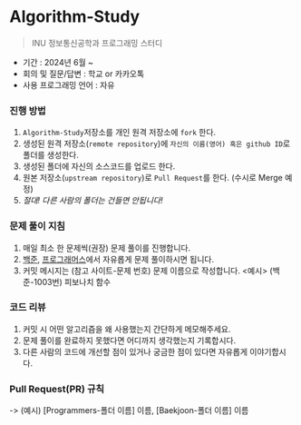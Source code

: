 # Algorithm-Study

> INU 정보통신공학과 프로그래밍 스터디

- 기간 : 2024년 6월 ~
- 회의 및 질문/답변 : 학교 or 카카오톡
- 사용 프로그래밍 언어 : 자유

### 진행 방법
1. `Algorithm-Study`저장소를 개인 원격 저장소에 `fork` 한다.
2. 생성된 원격 저장소(`remote repository`)에 `자신의 이름(영어) 혹은 github ID`로 폴더를 생성한다.
3. 생성된 폴더에 자신의 소스코드를 업로드 한다.
4. 원본 저장소(`upstream repository`)로 `Pull Request`를 한다. (수시로 Merge 예정)
5. *절대! 다른 사람의 폴더는 건들면 안됩니다!*

### 문제 풀이 지침
1. 매일 최소 한 문제씩(권장) 문제 풀이를 진행합니다.
2. [백준](https://www.acmicpc.net/), [프로그래머스](https://programmers.co.kr/learn/challenges)에서 자유롭게 문제 풀이하시면 됩니다.
3. 커밋 메시지는 (참고 사이트-문제 번호) 문제 이름으로 작성합니다. <예시> (백준-1003번) 피보나치 함수

### 코드 리뷰
1. 커밋 시 어떤 알고리즘을 왜 사용했는지 간단하게 메모해주세요.
2. 문제 풀이를 완료하지 못했다면 어디까지 생각했는지 기록합시다.
3. 다른 사람의 코드에 개선할 점이 있거나 궁금한 점이 있다면 자유롭게 이야기합시다.

### Pull Request(PR) 규칙
-> (예시) [Programmers-폴더 이름] 이름, [Baekjoon-폴더 이름] 이름
